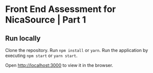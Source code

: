 # Front End Assessment for NicaSource | Part 1

## Run locally

Clone the repository.
Run `npm install` or `yarn`.
Run the application by executing `npm start` or `yarn start`.

Open [http://localhost:3000](http://localhost:3000) to view it in the browser.
